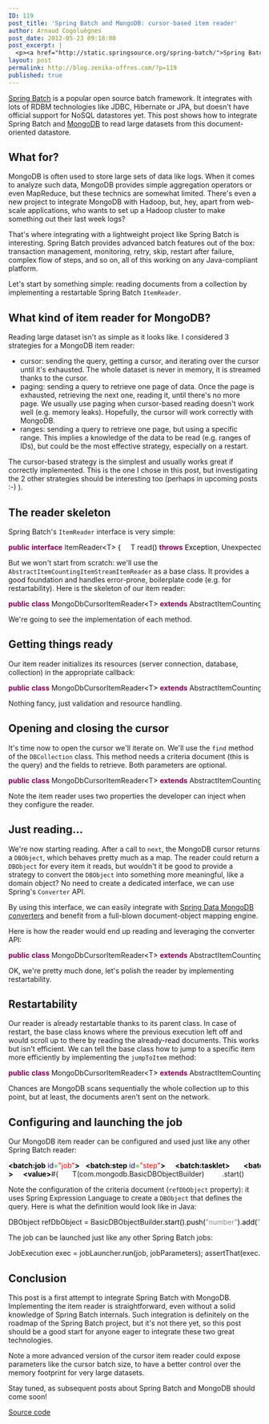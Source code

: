 ```yaml
---
ID: 119
post_title: 'Spring Batch and MongoDB: cursor-based item reader'
author: Arnaud Cogoluègnes
post_date: 2012-05-23 09:18:00
post_excerpt: |
  <p><a href="http://static.springsource.org/spring-batch/">Spring Batch</a> is a popular open source batch framework. It integrates with lots of RDBM technologies like JDBC, Hibernate or JPA, but doesn't have official support for NoSQL datastores yet. This post shows how to integrate Spring Batch and <a href="http://www.mongodb.org/">MongoDB</a> to read large datasets from this document-oriented datastore.</p>
layout: post
permalink: http://blog.zenika-offres.com/?p=119
published: true
---
```

<p><a href="http://static.springsource.org/spring-batch/">Spring Batch</a> is a popular open source batch framework. It integrates with lots of RDBM technologies like JDBC, Hibernate or JPA, but doesn't have official support for NoSQL datastores yet. This post shows how to integrate Spring Batch and <a href="http://www.mongodb.org/">MongoDB</a> to read large datasets from this document-oriented datastore.</p>
<!--more-->
<h2>What for?</h2> <p>MongoDB is often used to store large sets of data like logs. When it comes to analyze such data, MongoDB provides simple aggregation operators or even MapReduce, but these technics are somewhat limited. There's even a new project to integrate MongoDB with Hadoop, but, hey, apart from web-scale applications, who wants to set up a Hadoop cluster to make something out their last week logs?</p> <p>That's where integrating with a lightweight project like Spring Batch is interesting. Spring Batch provides advanced batch features out of the box: transaction management, monitoring, retry, skip, restart after failure, complex flow of steps, and so on, all of this working on any Java-compliant platform.</p> <p>Let's start by something simple: reading documents from a collection by implementing a restartable Spring Batch <code>ItemReader</code>.</p> <h2>What kind of item reader for MongoDB?</h2> <p>Reading large dataset isn't as simple as it looks like. I considered 3 strategies for a MongoDB item reader:</p> <ul> <li>cursor: sending the query, getting a cursor, and iterating over the cursor until it's exhausted. The whole dataset is never in memory, it is streamed thanks to the cursor.</li> <li>paging: sending a query to retrieve one page of data. Once the page is exhausted, retrieving the next one, reading it, until there's no more page. We usually use paging when cursor-based reading doesn't work well (e.g. memory leaks). Hopefully, the cursor will work correctly with MongoDB.</li> <li>ranges: sending a query to retrieve one page, but using a specific range. This implies a knowledge of the data to be read (e.g. ranges of IDs), but could be the most effective strategy, especially on a restart.</li> </ul> <p>The cursor-based strategy is the simplest and usually works great if correctly implemented. This is the one I chose in this post, but investigating the 2 other strategies should be interesting too (perhaps in upcoming posts  :-)   ).</p> <h2>The reader skeleton</h2> <p>Spring Batch's <code>ItemReader</code> interface is very simple:</p> <pre class="java code java" style="font-family:inherit"><span style="color: #7F0055; font-weight: bold;">public</span> <span style="color: #7F0055; font-weight: bold;">interface</span> ItemReader<span style="color: #000000;">&lt;</span>T<span style="color: #000000;">&gt;</span> <span style="color: #000000;">&#123;</span> &nbsp;   T read<span style="color: #000000;">&#40;</span><span style="color: #000000;">&#41;</span> <span style="color: #7F0055; font-weight: bold;">throws</span> <span style="color: #000000;">Exception</span>, UnexpectedInputException, <span style="color: #000000;">ParseException</span>, NonTransientResourceException; &nbsp; <span style="color: #000000;">&#125;</span></pre> <p>But we won't start from scratch: we'll use the <code>AbstractItemCountingItemStreamItemReader</code> as a base class. It provides a good foundation and handles error-prone, boilerplate code (e.g. for restartability). Here is the skeleton of our item reader:</p> <pre class="java code java" style="font-family:inherit"><span style="color: #7F0055; font-weight: bold;">public</span> <span style="color: #7F0055; font-weight: bold;">class</span> MongoDbCursorItemReader<span style="color: #000000;">&lt;</span>T<span style="color: #000000;">&gt;</span> <span style="color: #7F0055; font-weight: bold;">extends</span> AbstractItemCountingItemStreamItemReader<span style="color: #000000;">&lt;</span>T<span style="color: #000000;">&gt;</span> <span style="color: #7F0055; font-weight: bold;">implements</span> InitializingBean <span style="color: #000000;">&#123;</span> &nbsp;   <span style="color: #7F0055; font-weight: bold;">private</span> Mongo mongo; &nbsp;   <span style="color: #7F0055; font-weight: bold;">private</span> <span style="color: #000000;">String</span> databaseName; &nbsp;   <span style="color: #7F0055; font-weight: bold;">private</span> DBCollection collection; &nbsp;   <span style="color: #7F0055; font-weight: bold;">private</span> <span style="color: #000000;">String</span> collectionName; &nbsp;   <span style="color: #7F0055; font-weight: bold;">private</span> DBCursor cursor; &nbsp;   <span style="color: #808080; font-style: italic;">// the document fields to select	</span>   <span style="color: #7F0055; font-weight: bold;">private</span> <span style="color: #000000;">String</span> <span style="color: #000000;">&#91;</span><span style="color: #000000;">&#93;</span> fields; &nbsp;   <span style="color: #808080; font-style: italic;">// the criteria document </span>   <span style="color: #7F0055; font-weight: bold;">private</span> DBObject refDbObject; &nbsp;   @Override   <span style="color: #7F0055; font-weight: bold;">protected</span> <span style="color: #7F0055; font-weight: bold;">void</span> doOpen<span style="color: #000000;">&#40;</span><span style="color: #000000;">&#41;</span> <span style="color: #7F0055; font-weight: bold;">throws</span> <span style="color: #000000;">Exception</span> <span style="color: #000000;">&#123;</span>     <span style="color: #808080; font-style: italic;">// opening cursor</span>   <span style="color: #000000;">&#125;</span> &nbsp;   @Override   <span style="color: #7F0055; font-weight: bold;">protected</span> T doRead<span style="color: #000000;">&#40;</span><span style="color: #000000;">&#41;</span> <span style="color: #7F0055; font-weight: bold;">throws</span> <span style="color: #000000;">Exception</span> <span style="color: #000000;">&#123;</span>     <span style="color: #808080; font-style: italic;">// reading!</span>   <span style="color: #000000;">&#125;</span> &nbsp;   @Override   <span style="color: #7F0055; font-weight: bold;">protected</span> <span style="color: #7F0055; font-weight: bold;">void</span> doClose<span style="color: #000000;">&#40;</span><span style="color: #000000;">&#41;</span> <span style="color: #7F0055; font-weight: bold;">throws</span> <span style="color: #000000;">Exception</span> <span style="color: #000000;">&#123;</span>     <span style="color: #808080; font-style: italic;">// cleaning up</span>   <span style="color: #000000;">&#125;</span> &nbsp;   @Override   <span style="color: #7F0055; font-weight: bold;">public</span> <span style="color: #7F0055; font-weight: bold;">void</span> afterPropertiesSet<span style="color: #000000;">&#40;</span><span style="color: #000000;">&#41;</span> <span style="color: #7F0055; font-weight: bold;">throws</span> <span style="color: #000000;">Exception</span> <span style="color: #000000;">&#123;</span>     <span style="color: #808080; font-style: italic;">// getting things ready</span>   <span style="color: #000000;">&#125;</span> &nbsp;   <span style="color: #000000;">&#40;</span>...<span style="color: #000000;">&#41;</span> setters <span style="color: #000000;">&#125;</span></pre> <p>We're going to see the implementation of each method.</p> <h2>Getting things ready</h2> <p>Our item reader initializes its resources (server connection, database, collection) in the appropriate callback:</p> <pre class="java code java" style="font-family:inherit"><span style="color: #7F0055; font-weight: bold;">public</span> <span style="color: #7F0055; font-weight: bold;">class</span> MongoDbCursorItemReader<span style="color: #000000;">&lt;</span>T<span style="color: #000000;">&gt;</span> <span style="color: #7F0055; font-weight: bold;">extends</span> AbstractItemCountingItemStreamItemReader<span style="color: #000000;">&lt;</span>T<span style="color: #000000;">&gt;</span> <span style="color: #7F0055; font-weight: bold;">implements</span> InitializingBean <span style="color: #000000;">&#123;</span>   <span style="color: #000000;">&#40;</span>...<span style="color: #000000;">&#41;</span>   @Override   <span style="color: #7F0055; font-weight: bold;">public</span> <span style="color: #7F0055; font-weight: bold;">void</span> afterPropertiesSet<span style="color: #000000;">&#40;</span><span style="color: #000000;">&#41;</span> <span style="color: #7F0055; font-weight: bold;">throws</span> <span style="color: #000000;">Exception</span> <span style="color: #000000;">&#123;</span>     <span style="color: #7F0055; fon
t-weight: bold;">Assert</span>.<span style="color: #000000;">notNull</span><span style="color: #000000;">&#40;</span>mongo,<span style="color: #888888;">&quot;Mongo must be specified&quot;</span><span style="color: #000000;">&#41;</span>;     <span style="color: #7F0055; font-weight: bold;">Assert</span>.<span style="color: #000000;">notNull</span><span style="color: #000000;">&#40;</span>databaseName,<span style="color: #888888;">&quot;Mongo AND database must be set&quot;</span><span style="color: #000000;">&#41;</span>;     <span style="color: #7F0055; font-weight: bold;">Assert</span>.<span style="color: #000000;">notNull</span><span style="color: #000000;">&#40;</span>collectionName,<span style="color: #888888;">&quot;collectionName must be set&quot;</span><span style="color: #000000;">&#41;</span>;     DB db = mongo.<span style="color: #000000;">getDB</span><span style="color: #000000;">&#40;</span>databaseName<span style="color: #000000;">&#41;</span>;     collection = db.<span style="color: #000000;">getCollection</span><span style="color: #000000;">&#40;</span>collectionName<span style="color: #000000;">&#41;</span>;   <span style="color: #000000;">&#125;</span> <span style="color: #000000;">&#125;</span></pre> <p>Nothing fancy, just validation and resource handling.</p> <h2>Opening and closing the cursor</h2> <p>It's time now to open the cursor we'll iterate on. We'll use the <code>find</code> method of the <code>DBCollection</code> class. This method needs a criteria document (this is the query) and the fields to retrieve. Both parameters are optional.</p> <pre class="java code java" style="font-family:inherit"><span style="color: #7F0055; font-weight: bold;">public</span> <span style="color: #7F0055; font-weight: bold;">class</span> MongoDbCursorItemReader<span style="color: #000000;">&lt;</span>T<span style="color: #000000;">&gt;</span> <span style="color: #7F0055; font-weight: bold;">extends</span> AbstractItemCountingItemStreamItemReader<span style="color: #000000;">&lt;</span>T<span style="color: #000000;">&gt;</span> <span style="color: #7F0055; font-weight: bold;">implements</span> InitializingBean <span style="color: #000000;">&#123;</span>   <span style="color: #000000;">&#40;</span>...<span style="color: #000000;">&#41;</span>   @Override   <span style="color: #7F0055; font-weight: bold;">protected</span> <span style="color: #7F0055; font-weight: bold;">void</span> doOpen<span style="color: #000000;">&#40;</span><span style="color: #000000;">&#41;</span> <span style="color: #7F0055; font-weight: bold;">throws</span> <span style="color: #000000;">Exception</span> <span style="color: #000000;">&#123;</span>     cursor = collection.<span style="color: #000000;">find</span><span style="color: #000000;">&#40;</span>createDbObjectRef<span style="color: #000000;">&#40;</span><span style="color: #000000;">&#41;</span>,createDbObjectKeys<span style="color: #000000;">&#40;</span><span style="color: #000000;">&#41;</span><span style="color: #000000;">&#41;</span>;   <span style="color: #000000;">&#125;</span> &nbsp;   <span style="color: #7F0055; font-weight: bold;">protected</span> DBObject createDbObjectKeys<span style="color: #000000;">&#40;</span><span style="color: #000000;">&#41;</span> <span style="color: #000000;">&#123;</span>     <span style="color: #7F0055;font-weight: bold;">if</span><span style="color: #000000;">&#40;</span>fields == <span style="color: #7F0055; font-weight: bold;">null</span><span style="color: #000000;">&#41;</span> <span style="color: #000000;">&#123;</span>       <span style="color: #7F0055; font-weight: bold;">return</span> <span style="color: #7F0055; font-weight: bold;">new</span> BasicDBObject<span style="color: #000000;">&#40;</span><span style="color: #000000;">&#41;</span>;     <span style="color: #000000;">&#125;</span> <span style="color: #7F0055;font-weight: bold;">else</span> <span style="color: #000000;">&#123;</span>       BasicDBObjectBuilder builder = BasicDBObjectBuilder.<span style="color: #000000;">start</span><span style="color: #000000;">&#40;</span><span style="color: #000000;">&#41;</span>;       <span style="color: #7F0055;font-weight: bold;">for</span><span style="color: #000000;">&#40;</span><span style="color: #000000;">String</span> field : fields<span style="color: #000000;">&#41;</span> <span style="color: #000000;">&#123;</span>         builder.<span style="color: #000000;">add</span><span style="color: #000000;">&#40;</span>field,<span style="color: #cc66cc;">1</span><span style="color: #000000;">&#41;</span>;       <span style="color: #000000;">&#125;</span>       <span style="color: #7F0055; font-weight: bold;">return</span> builder.<span style="color: #000000;">get</span><span style="color: #000000;">&#40;</span><span style="color: #000000;">&#41;</span>;     <span style="color: #000000;">&#125;</span>   <span style="color: #000000;">&#125;</span> &nbsp;   <span style="color: #7F0055; font-weight: bold;">protected</span> DBObject createDbObjectRef<span style="color: #000000;">&#40;</span><span style="color: #000000;">&#41;</span> <span style="color: #000000;">&#123;</span>     <span style="color: #7F0055;font-weight: bold;">if</span><span style="color: #000000;">&#40;</span>refDbObject == <span style="color: #7F0055; font-weight: bold;">null</span><span style="color: #000000;">&#41;</span> <span style="color: #000000;">&#123;</span>       <span style="color: #7F0055; font-weight: bold;">return</span> <span style="color: #7F0055; font-weight: bold;">new</span> BasicDBObject<span style="color: #000000;">&#40;</span><span style="color: #000000;">&#41;</span>;     <span style="color: #000000;">&#125;</span> <span style="color: #7F0055;font-weight: bold;">else</span> <span style="color: #000000;">&#123;</span>       <span style="color: #7F0055; font-weight: bold;">return</span> refDbObject;     <span style="color: #000000;">&#125;</span>   <span style="color: #000000;">&#125;</span> &nbsp;   @Override   <span style="color: #7F0055; font-weight: bold;">protected</span> <span style="color: #7F0055; font-weight: bold;">void</span> doClose<span style="color: #000000;">&#40;</span><span style="color: #000000;">&#41;</span> <span style="color: #7F0055; font-weight: bold;">throws</span> <span style="color: #000000;">Exception</span> <span style="color: #000000;">&#123;</span>     cursor.<span style="color: #000000;">close</span><span style="color: #000000;">&#40;</span><span style="color: #000000;">&#41;</span>;   <span style="color: #000000;">&#125;</span> <span style="color: #000000;">&#125;</span></pre> <p>Note the item reader uses two properties the developer can inject when they configure the reader.</p> <h2>Just reading...</h2> <p>We're now starting reading. After a call to <code>next</code>, the MongoDB cursor returns a <code>DBObject</code>, which behaves pretty much as a map. The reader could return a <code>DBObject</code> for every item it reads, but wouldn't it be good to provide a strategy to convert the <code>DBObject</code> into something more meaningful, like a domain object? No need to create a dedicated interface, we can use Spring's <code>Converter</code> API.</p> <p>By using this interface, we can easily  integrate with <a href="http://static.springsource.org/spring-data/data-mongodb/docs/current/reference/html/#mongo.custom-converters">Spring Data MongoDB converters</a> and benefit from a full-blown document-object mapping engine.</p> <p>Here is how the reader would end up reading and leveraging the converter API:</p> <pre class="java code java" style="font-family:inherit"><span style="color: #7F0055; font-weight: bold;">public</span> <span style="color: #7F0055; font-weight: bold;">class</span> MongoDbCursorItemReader<span style="color: #000000;">&lt;</span>T<span style="color: #000000;">&gt;</span> <span style="color: #7F0055; font-weight: bold;">extends</span> AbstractItemCountingItemStreamItemReader<span style="color: #000000;">&lt;</span>T<span style="color: #000000;">&gt;</span> <span style="color: #7F0055; font-weight: bold;">implements</span> InitializingBean <span style="color: #000000;">&#123;</span>   <span style="color: #000000;">&#40;</spa
n>...<span style="color: #000000;">&#41;</span>   <span style="color: #7F0055; font-weight: bold;">private</span> Converter<span style="color: #000000;">&lt;</span>DBObject,T<span style="color: #000000;">&gt;</span> dbObjectConverter; &nbsp;   @Override   <span style="color: #7F0055; font-weight: bold;">protected</span> T doRead<span style="color: #000000;">&#40;</span><span style="color: #000000;">&#41;</span> <span style="color: #7F0055; font-weight: bold;">throws</span> <span style="color: #000000;">Exception</span> <span style="color: #000000;">&#123;</span>     <span style="color: #7F0055;font-weight: bold;">if</span><span style="color: #000000;">&#40;</span><span style="color: #000000;">!</span>cursor.<span style="color: #000000;">hasNext</span><span style="color: #000000;">&#40;</span><span style="color: #000000;">&#41;</span><span style="color: #000000;">&#41;</span> <span style="color: #000000;">&#123;</span>       <span style="color: #7F0055; font-weight: bold;">return</span> <span style="color: #7F0055; font-weight: bold;">null</span>;     <span style="color: #000000;">&#125;</span> <span style="color: #7F0055;font-weight: bold;">else</span> <span style="color: #000000;">&#123;</span>       DBObject dbObj = cursor.<span style="color: #000000;">next</span><span style="color: #000000;">&#40;</span><span style="color: #000000;">&#41;</span>;       <span style="color: #7F0055; font-weight: bold;">return</span> dbObjectConverter.<span style="color: #000000;">convert</span><span style="color: #000000;">&#40;</span>dbObj<span style="color: #000000;">&#41;</span>;     <span style="color: #000000;">&#125;</span>   <span style="color: #000000;">&#125;</span> &nbsp; <span style="color: #000000;">&#125;</span></pre> <p>OK, we're pretty much done, let's polish the reader by implementing restartability.</p> <h2>Restartability</h2> <p>Our reader is already restartable thanks to its parent class. In case of restart, the base class  knows where the previous execution left off and would scroll up to there by reading the already-read documents. This works but isn't efficient. We can tell the base class how to jump to a specific item more efficiently by implementing the <code>jumpToItem</code> method:</p> <pre class="java code java" style="font-family:inherit"><span style="color: #7F0055; font-weight: bold;">public</span> <span style="color: #7F0055; font-weight: bold;">class</span> MongoDbCursorItemReader<span style="color: #000000;">&lt;</span>T<span style="color: #000000;">&gt;</span> <span style="color: #7F0055; font-weight: bold;">extends</span> AbstractItemCountingItemStreamItemReader<span style="color: #000000;">&lt;</span>T<span style="color: #000000;">&gt;</span> <span style="color: #7F0055; font-weight: bold;">implements</span> InitializingBean <span style="color: #000000;">&#123;</span>   <span style="color: #000000;">&#40;</span>...<span style="color: #000000;">&#41;</span>   @Override   <span style="color: #7F0055; font-weight: bold;">protected</span> <span style="color: #7F0055; font-weight: bold;">void</span> jumpToItem<span style="color: #000000;">&#40;</span><span style="color: #7F0055; font-weight: bold;">int</span> itemIndex<span style="color: #000000;">&#41;</span> <span style="color: #7F0055; font-weight: bold;">throws</span> <span style="color: #000000;">Exception</span> <span style="color: #000000;">&#123;</span>     cursor = cursor.<span style="color: #000000;">skip</span><span style="color: #000000;">&#40;</span>itemIndex<span style="color: #000000;">&#41;</span>;   <span style="color: #000000;">&#125;</span> <span style="color: #000000;">&#125;</span></pre> <p>Chances are MongoDB scans sequentially the whole collection up to this point, but at least, the documents aren't sent on the network.</p> <h2>Configuring and launching the job</h2> <p>Our MongoDB item reader can be configured and used just like any other Spring Batch reader:</p> <pre class="xml code xml" style="font-family:inherit"><span style="color: #009900;"><span style="color: #000000; font-weight: bold;">&lt;batch:job</span> <span style="color: #000066;">id</span>=<span style="color: #ff0000;">&quot;job&quot;</span><span style="color: #000000; font-weight: bold;">&gt;</span></span>   <span style="color: #009900;"><span style="color: #000000; font-weight: bold;">&lt;batch:step</span> <span style="color: #000066;">id</span>=<span style="color: #ff0000;">&quot;step&quot;</span><span style="color: #000000; font-weight: bold;">&gt;</span></span>     <span style="color: #009900;"><span style="color: #000000; font-weight: bold;">&lt;batch:tasklet<span style="color: #000000; font-weight: bold;">&gt;</span></span></span>       <span style="color: #009900;"><span style="color: #000000; font-weight: bold;">&lt;batch:chunk</span> <span style="color: #000066;">reader</span>=<span style="color: #ff0000;">&quot;reader&quot;</span> <span style="color: #000066;">writer</span>=<span style="color: #ff0000;">&quot;writer&quot;</span> <span style="color: #000066;">commit-interval</span>=<span style="color: #ff0000;">&quot;50&quot;</span><span style="color: #000000; font-weight: bold;">/&gt;</span></span>     <span style="color: #009900;"><span style="color: #000000; font-weight: bold;">&lt;/batch:tasklet<span style="color: #000000; font-weight: bold;">&gt;</span></span></span>   <span style="color: #009900;"><span style="color: #000000; font-weight: bold;">&lt;/batch:step<span style="color: #000000; font-weight: bold;">&gt;</span></span></span>  <span style="color: #009900;"><span style="color: #000000; font-weight: bold;">&lt;/batch:job<span style="color: #000000; font-weight: bold;">&gt;</span></span></span> &nbsp; <span style="color: #009900;"><span style="color: #000000; font-weight: bold;">&lt;bean</span> <span style="color: #000066;">id</span>=<span style="color: #ff0000;">&quot;reader&quot;</span> <span style="color: #000066;">class</span>=<span style="color: #ff0000;">&quot;com.zenika.batch.item.database.mongo.MongoDbCursorItemReader&quot;</span><span style="color: #000000; font-weight: bold;">&gt;</span></span>   <span style="color: #009900;"><span style="color: #000000; font-weight: bold;">&lt;property</span> <span style="color: #000066;">name</span>=<span style="color: #ff0000;">&quot;mongo&quot;</span> <span style="color: #000066;">ref</span>=<span style="color: #ff0000;">&quot;mongo&quot;</span> <span style="color: #000000; font-weight: bold;">/&gt;</span></span>   <span style="color: #009900;"><span style="color: #000000; font-weight: bold;">&lt;property</span> <span style="color: #000066;">name</span>=<span style="color: #ff0000;">&quot;databaseName&quot;</span> <span style="color: #000066;">value</span>=<span style="color: #ff0000;">&quot;spring-batch-mongodb&quot;</span> <span style="color: #000000; font-weight: bold;">/&gt;</span></span>   <span style="color: #009900;"><span style="color: #000000; font-weight: bold;">&lt;property</span> <span style="color: #000066;">name</span>=<span style="color: #ff0000;">&quot;collectionName&quot;</span> <span style="color: #000066;">value</span>=<span style="color: #ff0000;">&quot;dummy&quot;</span> <span style="color: #000000; font-weight: bold;">/&gt;</span></span>   <span style="color: #009900;"><span style="color: #000000; font-weight: bold;">&lt;property</span> <span style="color: #000066;">name</span>=<span style="color: #ff0000;">&quot;dbObjectConverter&quot;</span><span style="color: #000000; font-weight: bold;">&gt;</span></span>     <span style="color: #009900;"><span style="color: #000000; font-weight: bold;">&lt;bean</span> <span style="color: #000066;">class</span>=<span style="color: #ff0000;">&quot;com.zenika.batch.item.database.mongo.PassthroughDbObjectConverter&quot;</span> <span style="color: #000000; font-weight: bold;">/&gt;</span></span>   <span style="color: #009900;"><span style="color: #000000; font-weight: bold;">&lt;/property<span style="color: #000000; font-weight: bold;">&gt;</span></span></span>   <span style="color: #009900;"><span style="color: #000000; font-weight: bold;">&lt;property</span> <span style="color: #000066;">name</span>=<span style="color: #ff0000;">&quot;refDbObject&quot;</span>
<span style="color: #000000; font-weight: bold;">&gt;</span></span>     <span style="color: #009900;"><span style="color: #000000; font-weight: bold;">&lt;value<span style="color: #000000; font-weight: bold;">&gt;</span></span></span>#{       T(com.mongodb.BasicDBObjectBuilder)         .start()         .push(&quot;number&quot;).add(&quot;$gt&quot;,12)         .pop()         .get()      }<span style="color: #009900;"><span style="color: #000000; font-weight: bold;">&lt;/value<span style="color: #000000; font-weight: bold;">&gt;</span></span></span>   <span style="color: #009900;"><span style="color: #000000; font-weight: bold;">&lt;/property<span style="color: #000000; font-weight: bold;">&gt;</span></span></span>   <span style="color: #009900;"><span style="color: #000000; font-weight: bold;">&lt;property</span> <span style="color: #000066;">name</span>=<span style="color: #ff0000;">&quot;fields&quot;</span> <span style="color: #000066;">value</span>=<span style="color: #ff0000;">&quot;number&quot;</span> <span style="color: #000000; font-weight: bold;">/&gt;</span></span> <span style="color: #009900;"><span style="color: #000000; font-weight: bold;">&lt;/bean<span style="color: #000000; font-weight: bold;">&gt;</span></span></span> &nbsp; (...) writer and infrastructure configuration omitted</pre> <p>Note the configuration of the criteria document (<code>refDbObject</code> property): it uses Spring Expression Language to create a <code>DBObject</code> that defines the query. Here is what the definition would look like in Java:</p> <pre class="java code java" style="font-family:inherit">DBObject refDbObject = BasicDBObjectBuilder.<span style="color: #000000;">start</span><span style="color: #000000;">&#40;</span><span style="color: #000000;">&#41;</span>.<span style="color: #000000;">push</span><span style="color: #000000;">&#40;</span><span style="color: #888888;">&quot;number&quot;</span><span style="color: #000000;">&#41;</span>.<span style="color: #000000;">add</span><span style="color: #000000;">&#40;</span><span style="color: #888888;">&quot;$gt&quot;</span>,limit<span style="color: #000000;">&#41;</span>.<span style="color: #000000;">pop</span><span style="color: #000000;">&#40;</span><span style="color: #000000;">&#41;</span>.<span style="color: #000000;">get</span><span style="color: #000000;">&#40;</span><span style="color: #000000;">&#41;</span>;</pre> <p>The job can be launched just like any other Spring Batch jobs:</p> <pre class="java code java" style="font-family:inherit">JobExecution exec = jobLauncher.<span style="color: #000000;">run</span><span style="color: #000000;">&#40;</span>job, jobParameters<span style="color: #000000;">&#41;</span>; assertThat<span style="color: #000000;">&#40;</span>exec.<span style="color: #000000;">getStatus</span><span style="color: #000000;">&#40;</span><span style="color: #000000;">&#41;</span>, is<span style="color: #000000;">&#40;</span>BatchStatus.<span style="color: #000000;">COMPLETED</span><span style="color: #000000;">&#41;</span><span style="color: #000000;">&#41;</span>;</pre> <h2>Conclusion</h2> <p>This post is a first attempt to integrate Spring Batch with MongoDB. Implementing the item reader is straightforward, even without a solid knowledge of Spring Batch internals. Such integration is definitely on the roadmap of the Spring Batch project, but it's not there yet, so this post should be a good start for anyone eager to integrate these two great technologies.</p> <p>Note a more advanced version of the cursor item reader could expose parameters like the cursor batch size, to have a better control over the memory footprint for very large datasets.</p> <p>Stay tuned, as subsequent posts about Spring Batch and MongoDB should come soon!</p> <p><a href="https://github.com/acogoluegnes/Spring-Batch-MongoDB">Source code</a></p>